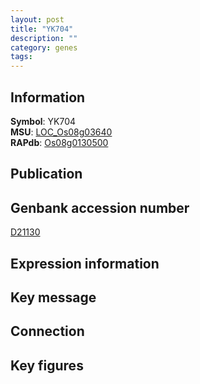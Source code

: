 ```yaml
---
layout: post
title: "YK704"
description: ""
category: genes
tags: 
---
```


## Information
__Symbol__: YK704  
__MSU__: [LOC_Os08g03640](http://rice.plantbiology.msu.edu/cgi-bin/ORF_infopage.cgi?orf=LOC_Os08g03640)  
__RAPdb__: [Os08g0130500](http://rapdb.dna.affrc.go.jp/viewer/gbrowse_details/irgsp1?name=Os08g0130500)  

## Publication

## Genbank accession number
[D21130](http://www.ncbi.nlm.nih.gov/nuccore/D21130)

## Expression information

## Key message

## Connection

## Key figures



